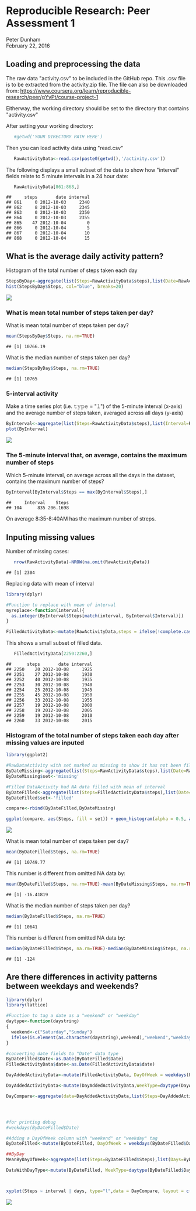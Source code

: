 # Reproducible Research: Peer Assessment 1
Peter Dunham  
February 22, 2016  

## Loading and preprocessing the data

The raw data "activity.csv"  to be included in the GitHub repo. This .csv file is to be extracted from the activity.zip file.  The file can also be downloaded from:  https://www.coursera.org/learn/reproducible-research/peer/gYyPt/course-project-1

Eitherway, the working directory should be set to the directory that contains "activity.csv"

After setting your working directory:

```r
   #getwd('YOUR DIRECTORY PATH HERE')
```

Then you can load activity data using "read.csv"

```r
   RawActivityData<-read.csv(paste0(getwd(),'/activity.csv'))
```

The following displays a small subset of the data to show how "interval" fields relate to
5 minute intervals in a 24 hour date:

```r
   RawActivityData[861:868,]
```

```
##     steps       date interval
## 861     0 2012-10-03     2340
## 862     8 2012-10-03     2345
## 863     0 2012-10-03     2350
## 864     0 2012-10-03     2355
## 865    47 2012-10-04        0
## 866     0 2012-10-04        5
## 867     0 2012-10-04       10
## 868     0 2012-10-04       15
```

## What is the average daily activity pattern?

Histogram of the total number of steps taken each day

```r
StepsByDay<-aggregate(list(Steps=RawActivityData$steps),list(Date=RawActivityData$date),sum)
hist(StepsByDay$Steps, col="blue", breaks=20)
```

![](PA1_submit_files/figure-html/unnamed-chunk-4-1.png)

### What is mean total number of steps taken per day?

What is mean total number of steps taken per day?


```r
mean(StepsByDay$Steps, na.rm=TRUE)
```

```
## [1] 10766.19
```

What is the median number of steps taken per day?


```r
median(StepsByDay$Steps, na.rm=TRUE)
```

```
## [1] 10765
```

### 5-interval activity

Make a time series plot (i.e. 𝚝𝚢𝚙𝚎 = "𝚕") of the 5-minute interval (x-axis) and the average number of steps taken, averaged across all days (y-axis)


```r
ByInterval<-aggregate(list(Steps=RawActivityData$steps),list(Interval=RawActivityData$interval),na.rm=TRUE, na.action=NULL,mean)
plot(ByInterval)
```

![](PA1_submit_files/figure-html/unnamed-chunk-7-1.png)

### The 5-minute interval that, on average, contains the maximum number of steps

Which 5-minute interval, on average across all the days in the dataset, contains the maximum number of steps?


```r
ByInterval[ByInterval$Steps == max(ByInterval$Steps),]
```

```
##     Interval    Steps
## 104      835 206.1698
```

On average 8:35-8:40AM has the maximum number of streps.

## Inputing missing values

Number of missing cases:

```r
   nrow(RawActivityData)-NROW(na.omit(RawActivityData))
```

```
## [1] 2304
```

Replacing data with mean of interval 

```r
library(dplyr)

#Function to replace with mean of interval
myreplace<-function(interval){
  as.integer(ByInterval$Steps[match(interval, ByInterval$Interval)])
}

FilledActivityData<-mutate(RawActivityData,steps = ifelse(!complete.cases(RawActivityData),myreplace(RawActivityData$interval), RawActivityData$steps))
```

This shows a small subset of filled data.

```r
   FilledActivityData[2250:2260,]
```

```
##      steps       date interval
## 2250    20 2012-10-08     1925
## 2251    27 2012-10-08     1930
## 2252    40 2012-10-08     1935
## 2253    30 2012-10-08     1940
## 2254    25 2012-10-08     1945
## 2255    45 2012-10-08     1950
## 2256    33 2012-10-08     1955
## 2257    19 2012-10-08     2000
## 2258    19 2012-10-08     2005
## 2259    19 2012-10-08     2010
## 2260    33 2012-10-08     2015
```

### Histogram of the total number of steps taken each day after missing values are inputed


```r
library(ggplot2)

#RawDataActivity with set marked as missing to show it has not been filled
ByDateMissing<-aggregate(list(Steps=RawActivityData$steps),list(Date=RawActivityData$date),sum)
ByDateMissing$set<-'missing'

#Filled DataActivity had NA data filled with mean of interval
ByDateFilled<-aggregate(list(Steps=FilledActivityData$steps),list(Date=FilledActivityData$date),sum)
ByDateFilled$set<-'filled'

compare<-rbind(ByDateFilled,ByDateMissing)

ggplot(compare, aes(Steps, fill = set)) + geom_histogram(alpha = 0.5, aes(y = ..density..), position = 'identity')
```

![](PA1_submit_files/figure-html/unnamed-chunk-12-1.png)

What is mean total number of steps taken per day?


```r
mean(ByDateFilled$Steps, na.rm=TRUE)
```

```
## [1] 10749.77
```

This number is different from omitted NA data by:

```r
mean(ByDateFilled$Steps, na.rm=TRUE)-mean(ByDateMissing$Steps, na.rm=TRUE)
```

```
## [1] -16.41819
```


What is the median number of steps taken per day?


```r
median(ByDateFilled$Steps, na.rm=TRUE)
```

```
## [1] 10641
```

This number is different from omitted NA data by:

```r
median(ByDateFilled$Steps, na.rm=TRUE)-median(ByDateMissing$Steps, na.rm=TRUE)
```

```
## [1] -124
```

## Are there differences in activity patterns between weekdays and weekends?

```r
library(dplyr)
library(lattice)

#Function to tag a date as a "weekend" or "weekday"
daytype<-function(daystring)
{
  weekend<-c("Saturday","Sunday")
  ifelse(is.element(as.character(daystring),weekend),"weekend","weekday")
}

#converting date fields to "Date" data type
ByDateFilled$Date<-as.Date(ByDateFilled$Date)
FilledActivityData$date<-as.Date(FilledActivityData$date)

DayAddedActivityData<-mutate(FilledActivityData, DayOfWeek = weekdays(FilledActivityData$date))

DayAddedActivityData<-mutate(DayAddedActivityData,WeekType=daytype(DayAddedActivityData$DayOfWeek))

DayCompare<-aggregate(data=DayAddedActivityData,list(Steps=DayAddedActivityData$steps),list(days=DayAddedActivityData$WeekType, interval=DayAddedActivityData$interval),na.rm=TRUE, na.action=NULL,mean)




#for printing debug
#weekdays(ByDateFilled$Date)

#Adding a DayOfWeek column with "weekend" or "weekday" tag
ByDateFilled<-mutate(ByDateFilled, DayOfWeek = weekdays(ByDateFilled$Date))

##ByDay 
MeanByDayOfWeek<-aggregate(list(Steps=ByDateFilled$Steps),list(Days=ByDateFilled$DayOfWeek),na.rm=TRUE, na.action=NULL,mean)

DataWithDayType<-mutate(ByDateFilled, WeekType=daytype(ByDateFilled$DayOfWeek))



xyplot(Steps ~ interval | days, type="l",data = DayCompare, layout = c(1, 2))
```

![](PA1_submit_files/figure-html/unnamed-chunk-17-1.png)
